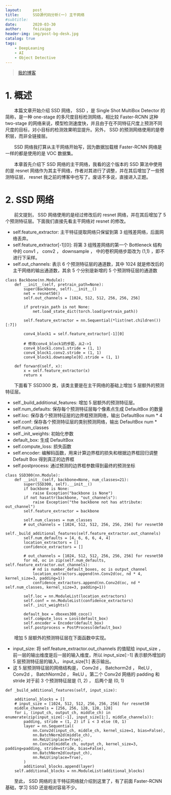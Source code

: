 ```yaml
---
layout:     post
title:      SSD源代码分析(一) 主干网络
#subtitle:  
date:       2020-03-30
author:     feizaipp
header-img: img/post-bg-desk.jpg
catalog: true
tags:
    - DeepLeaning
    - AI
    - Object Detective
---
```


> [我的博客](http://feizaipp.github.io)

# 1. 概述
&#160; &#160; &#160; &#160;本篇文章开始介绍 SSD 网络， SSD ，是 Single Shot MultiBox Detector 的简称，是一种 one-stage 的多尺度目标检测网络，相比较 Faster-RCNN 这种 two-stage 的网络来说，模型检测速度快，并且由于在不同特征尺度上预测不同尺度的目标，对小目标的检测效果明显提升。另外， SSD 的预测网络使用的是卷积层，而非全链接层。

&#160; &#160; &#160; &#160;SSD 网络我打算从主干网络开始写，因为数据加载根 Faster-RCNN 网络是一样的都是使用的是 VOC 数据集。

&#160; &#160; &#160; &#160;本章首先介绍下 SSD 网络的主干网络，我看的这个版本的 SSD 算法中使用的是 resnet 网络作为其主干网络，作者对其进行了调整，并在其后增加了一些预测特征层， resnet 我之前的博客中也写了。废话不多说，直接进入正题。

# 2. SSD 网络
&#160; &#160; &#160; &#160;前文提到， SSD 网络使用的是经过修改后的 resnet 网络，并在其后增加了 5 个预测特征层。下面我们直接先看主干网络对 resnet 的修改。

* self.feature_extractor: 主干特征提取网络只保留到第 3 组残差网络，后面网络丢弃。
* self.feature_extractor[-1][0]: 将第 3 组残差网络的第一个 Bottleneck 结构中的 conv1 ， conv2 ， downsample ， 中的卷积网络步距改为 (1,1) ，即不进行下采样。
* self.out_channels: 表示 6 个预测特征层的通道数，其中 1024 就是修改后的主干网络的输出通道数，其余 5 个分别是新增的 5 个预测特征层的通道数
```
class Backbone(nn.Module):
    def __init__(self, pretrain_path=None):
        super(Backbone, self).__init__()
        net = resnet50()
        self.out_channels = [1024, 512, 512, 256, 256, 256]

        if pretrain_path is not None:
            net.load_state_dict(torch.load(pretrain_path))

        self.feature_extractor = nn.Sequential(*list(net.children())[:7])

        conv4_block1 = self.feature_extractor[-1][0]

        # 修改conv4_block1的步距，从2->1
        conv4_block1.conv1.stride = (1, 1)
        conv4_block1.conv2.stride = (1, 1)
        conv4_block1.downsample[0].stride = (1, 1)

    def forward(self, x):
        x = self.feature_extractor(x)
        return x
```

&#160; &#160; &#160; &#160;下面看下 SSD300 类，该类主要是在主干网络的基础上增加 5 层额外的预测特征层。

* self._build_additional_features: 增加 5 层额外的预测特征层。
* self.num_defaults: 保存每个预测特征层每个像素点生成 DefaultBox 的数量
* self.loc: 保存各个预测特征层的边界框预测网络，输出 DefaultBox num * 4
* self.conf: 保存各个预测特征层的类别预测网络，输出 DefaultBox num * self.num_classes
* self._init_weights: 初始化参数
* default_box: 生成 DefaultBox
* self.compute_loss: 损失函数
* self.encoder: 编解码函数，用来计算边界框的损失和根据边界框回归调整 Default Box 得到真正的边界框
* self.postprocess: 通过预测的边界框参数得到最终的预测坐标
```
class SSD300(nn.Module):
    def __init__(self, backbone=None, num_classes=21):
        super(SSD300, self).__init__()
        if backbone is None:
            raise Exception("backbone is None")
        if not hasattr(backbone, "out_channels"):
            raise Exception("the backbone not has attribute: out_channel")
        self.feature_extractor = backbone

        self.num_classes = num_classes
        # out_channels = [1024, 512, 512, 256, 256, 256] for resnet50
        self._build_additional_features(self.feature_extractor.out_channels)
        self.num_defaults = [4, 6, 6, 6, 4, 4]
        location_extractors = []
        confidence_extractors = []

        # out_channels = [1024, 512, 512, 256, 256, 256] for resnet50
        for nd, oc in zip(self.num_defaults, self.feature_extractor.out_channels):
            # nd is number_default_boxes, oc is output_channel
            location_extractors.append(nn.Conv2d(oc, nd * 4, kernel_size=3, padding=1))
            confidence_extractors.append(nn.Conv2d(oc, nd * self.num_classes, kernel_size=3, padding=1))

        self.loc = nn.ModuleList(location_extractors)
        self.conf = nn.ModuleList(confidence_extractors)
        self._init_weights()

        default_box = dboxes300_coco()
        self.compute_loss = Loss(default_box)
        self.encoder = Encoder(default_box)
        self.postprocess = PostProcess(default_box)
```

&#160; &#160; &#160; &#160;增加 5 层额外的预测特征层在下面函数中实现。

* input_size: 将 self.feature_extractor.out_channels 的值赋给 input_size ，前一层的输出维度是后一层的输入维度，所以 input_size[:-1] 表示额外增加的 5 层预测特征层的输入， input_size[1:] 表示输出。
* 这 5 层预测特征层的网络结构是， Conv2d ， Batchorm2d ， ReLU , Conv2d ， BatchNorm2d ， ReLU 。第二个 Conv2d 网络的 padding 和 stride 对于前 3 个预测特征层是 (1, 2) ， 后两个是 (0, 1)
```
def _build_additional_features(self, input_size):

    additional_blocks = []
    # input_size = [1024, 512, 512, 256, 256, 256] for resnet50
    middle_channels = [256, 256, 128, 128, 128]
    for i, (input_ch, output_ch, middle_ch) in enumerate(zip(input_size[:-1], input_size[1:], middle_channels)):
        padding, stride = (1, 2) if i < 3 else (0, 1)
        layer = nn.Sequential(
            nn.Conv2d(input_ch, middle_ch, kernel_size=1, bias=False),
            nn.BatchNorm2d(middle_ch),
            nn.ReLU(inplace=True),
            nn.Conv2d(middle_ch, output_ch, kernel_size=3, padding=padding, stride=stride, bias=False),
            nn.BatchNorm2d(output_ch),
            nn.ReLU(inplace=True),
        )
        additional_blocks.append(layer)
    self.additional_blocks = nn.ModuleList(additional_blocks)
```

&#160; &#160; &#160; &#160;至此， SSD 网络的主干特征网络就介绍到这里了，有了前面 Faster-RCNN 基础，学习 SSD 还是相对容易不少。